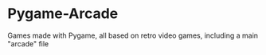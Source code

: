 # Pygame-Arcade
Games made with Pygame, all based on retro video games, including a main "arcade" file
